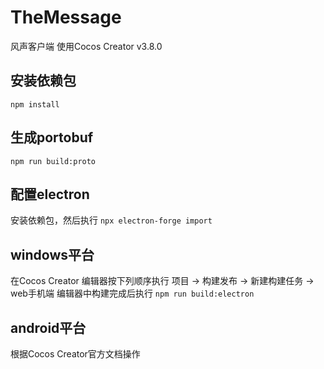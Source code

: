 # TheMessage
风声客户端
使用Cocos Creator v3.8.0

## 安装依赖包
`npm install`

## 生成portobuf
`npm run build:proto`

## 配置electron
安装依赖包，然后执行
`npx electron-forge import`

## windows平台
在Cocos Creator 编辑器按下列顺序执行
项目 -> 构建发布 -> 新建构建任务 -> web手机端
编辑器中构建完成后执行
`npm run build:electron`

## android平台
根据Cocos Creator官方文档操作